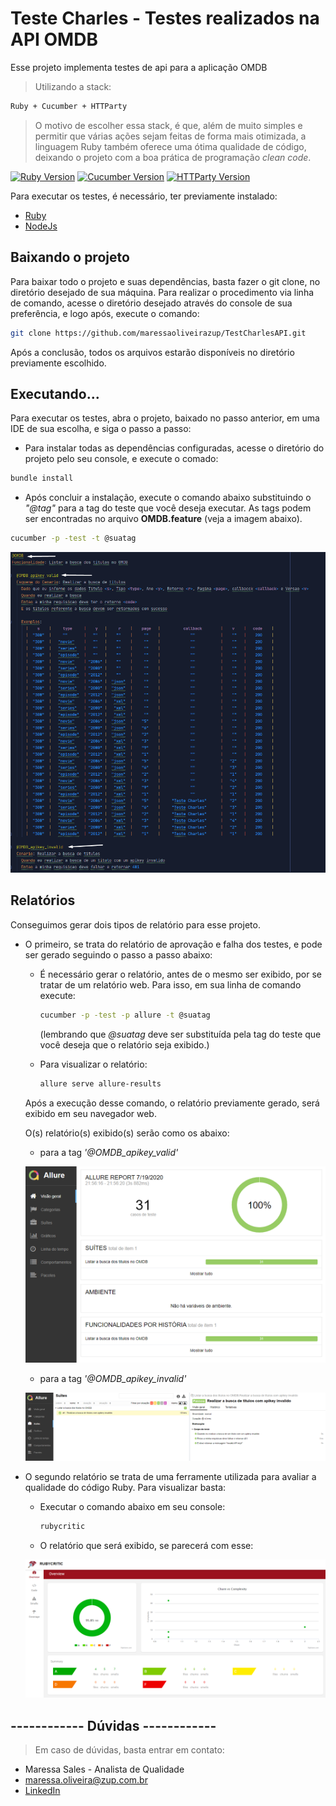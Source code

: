 # Teste Charles - Testes realizados na API OMDB

Esse projeto implementa testes de api para a aplicação OMDB

> Utilizando a stack: 
```sh
Ruby + Cucumber + HTTParty
```
> O motivo de escolher essa stack, é que, além de muito simples e permitir que várias ações sejam feitas de forma mais otimizada, a linguagem Ruby também oferece uma ótima qualidade de código, deixando o projeto com a boa prática de programação _clean code_. 

[![Ruby Version][ruby-image]][ruby-url]
[![Cucumber Version][cucumber-image]][cucumber-url]
[![HTTParty Version][httparty-image]][httparty-url]

Para executar os testes, é necessário, ter previamente instalado:

* [Ruby](https://www.ruby-lang.org/pt/downloads/)
* [NodeJs](https://nodejs.org/pt-br/download/)

## Baixando o projeto

Para baixar todo o projeto e suas dependências, basta fazer o git clone, no diretório desejado de sua máquina. 
Para realizar o procedimento via linha de comando, acesse o diretório desejado através do console de sua preferência, e logo após, execute o comando:
```sh
git clone https://github.com/maressaoliveirazup/TestCharlesAPI.git
```
Após a conclusão, todos os arquivos estarão disponíveis no diretório previamente escolhido.

## Executando...

Para executar os testes, abra o projeto, baixado no passo anterior, em uma IDE de sua escolha, e siga o passo a passo:

* Para instalar todas as dependências configuradas, acesse o diretório do projeto pelo seu console, e execute o comado:

```sh
bundle install
```

* Após concluir a instalação, execute o comando abaixo substituindo o _"@tag"_ para a tag do teste que você deseja executar. As tags podem ser encontradas no arquivo **OMDB.feature** (veja a imagem abaixo).

```sh
cucumber -p -test -t @suatag
```

![@tag](https://github.com/maressaoliveirazup/TestCharlesAPI/blob/master/img/tags.png)

## Relatórios

Conseguimos gerar dois tipos de relatório para esse projeto. 

* O primeiro, se trata do relatório de aprovação e falha dos testes, e pode ser gerado seguindo o passo a passo abaixo:

    * É necessário gerar o relatório, antes de o mesmo ser exibido, por se tratar de um relatório web. Para isso, em sua linha de comando execute:

      ```sh
      cucumber -p -test -p allure -t @suatag
      ```
      (lembrando que _@suatag_ deve ser substituída pela tag do teste que você deseja que o relatório seja exibido.)

    * Para visualizar o relatório:

      ```sh
      allure serve allure-results
      ```

  Após a execução desse comando, o relatório previamente gerado, será exibido em seu navegador web.

  O(s) relatório(s) exibido(s) serão como os abaixo:

     * para a tag _'@OMDB_apikey_valid'_

     ![@OMDB_apikey_valid](https://github.com/maressaoliveirazup/TestCharlesAPI/blob/master/img/allure_report_OMDB_apikey_valid.png)

    * para a tag _'@OMDB_apikey_invalid'_

     ![@OMDB_apikey_invalid](https://github.com/maressaoliveirazup/TestCharlesAPI/blob/master/img/allure_report_OMDB_apikey_invalid.png)

* O segundo relatório se trata de uma ferramente utilizada para avaliar a qualidade do código Ruby. Para visualizar basta:
      
    * Executar o comando abaixo em seu console:
      ```sh
      rubycritic
      ```
      
     * O relatório que será exibido, se parecerá com esse: 

     ![rubycritic](https://github.com/maressaoliveirazup/TestCharlesAPI/blob/master/img/analise_codigo.png)


## ------------ Dúvidas ------------ 

> Em caso de dúvidas, basta entrar em contato:

* Maressa Sales - Analista de Qualidade
* maressa.oliveira@zup.com.br
* [LinkedIn](https://www.linkedin.com/in/maressa-sales-de-oliveira-3541a2151/)


[ruby-image]: https://img.shields.io/badge/ruby-2.6.5--1-red
[ruby-url]: https://www.ruby-lang.org/pt/
[cucumber-image]: https://img.shields.io/badge/cucumber-using-brightgreen
[cucumber-url]: https://cucumber.io/
[httparty-image]: https://img.shields.io/badge/httparty-0.18.1-yellow
[httparty-url]: https://rubygems.org/gems/httparty/versions/0.13.7?locale=pt-BR
